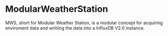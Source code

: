 # ModularWeatherStation
 MWS, short for Modular Weather Station, is a modular concept for acquiring enviroment data and writiing the data into a InfluxDB V2.0 instance.
